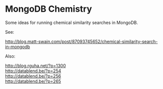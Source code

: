 # MongoDB Chemistry

Some ideas for running chemical similarity searches in MongoDB.

See:

http://blog.matt-swain.com/post/87093745652/chemical-similarity-search-in-mongodb

Also:

http://blog.rguha.net/?p=1300  
http://datablend.be/?p=254  
http://datablend.be/?p=256  
http://datablend.be/?p=265
